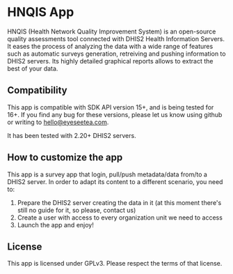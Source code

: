 # HNQIS App

HNQIS (Health Network Quality Improvement System) is an open-source quality assessments tool connected with DHIS2 Health Information Servers. It eases the process of analyzing the data with a wide range of features such as automatic surveys generation, retreiving and pushing information to DHIS2 servers. Its highly detailed graphical reports allows to extract the best of your data.

## Compatibility

This app is compatible with SDK API version 15+, and is being tested for 16+. If you find any bug for these versions, please let us know using github or writing to [hello@eyeseetea.com](mailto:hello@eyeseetea.com). 

It has been tested with 2.20+ DHIS2 servers. 

## How to customize the app

This app is a survey app that login, pull/push metadata/data from/to a DHIS2 server. In order to adapt its content to a different scenario, you need to:

1. Prepare the DHIS2 server creating the data in it (at this moment there's still no guide for it, so please, contact us)
2. Create a user with access to every organization unit we need to access
3. Launch the app and enjoy!

## License

This app is licensed under GPLv3. Please respect the terms of that license.
